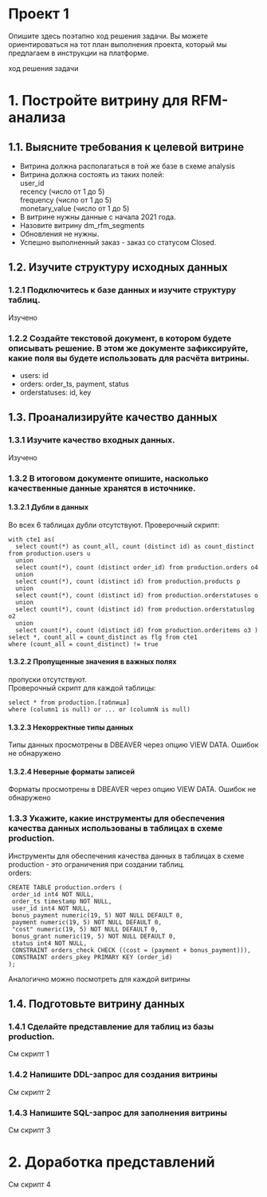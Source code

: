 # Проект 1
Опишите здесь поэтапно ход решения задачи. Вы можете ориентироваться на тот план выполнения проекта, который мы предлагаем в инструкции на платформе.

ход решения задачи
# 1. Постройте витрину для RFM-анализа
## 1.1. Выясните требования к целевой витрине
- Витрина должна располагаться в той же базе в схеме analysis
- Витрина должна состоять из таких полей:  
    user_id  
    recency (число от 1 до 5)  
    frequency (число от 1 до 5)  
    monetary_value (число от 1 до 5)  
- В витрине нужны данные с начала 2021 года.
- Назовите витрину dm_rfm_segments
- Обновления не нужны.
- Успешно выполненный заказ - заказ со статусом Closed.
## 1.2. Изучите структуру исходных данных
### 1.2.1 Подключитесь к базе данных и изучите структуру таблиц.
Изучено
### 1.2.2 Создайте текстовой документ, в котором будете описывать решение. В этом же документе зафиксируйте, какие поля вы будете использовать для расчёта витрины.
- users: id
- orders: order_ts, payment, status
- orderstatuses: id, key
## 1.3. Проанализируйте качество данных
### 1.3.1 Изучите качество входных данных.
Изучено
### 1.3.2 В итоговом документе опишите, насколько качественные данные хранятся в источнике.
#### 1.3.2.1 Дубли в данных
Во всех 6 таблицах дубли отсутствуют. Проверочный скрипт:  
```
with cte1 as(
  select count(*) as count_all, count (distinct id) as count_distinct from production.users u 
  union
  select count(*), count (distinct order_id) from production.orders o4 
  union
  select count(*), count (distinct id) from production.products p 
  union
  select count(*), count (distinct id) from production.orderstatuses o 
  union
  select count(*), count (distinct id) from production.orderstatuslog o2 
  union
  select count(*), count (distinct id) from production.orderitems o3 )
select *, count_all = count_distinct as flg from cte1
where (count_all = count_distinct) != true 
```
#### 1.3.2.2 Пропущенные значения в важных полях
пропуски отсутствуют.  
Проверочный скрипт для каждой таблицы:
```
select * from production.[таблица] 
where (column1 is null) or ... or (columnN is null) 
```
#### 1.3.2.3 Некорректные типы данных
Типы данных просмотрены в DBEAVER через опцию VIEW DATA. Ошибок не обнаружено
#### 1.3.2.4 Неверные форматы записей
Форматы просмотрены в DBEAVER через опцию VIEW DATA. Ошибок не обнаружено

### 1.3.3 Укажите, какие инструменты для обеспечения качества данных использованы в таблицах в схеме production.
Инструменты для обеспечения качества данных в таблицах в схеме production  - это ограничения при создании таблиц.  
orders:
```
CREATE TABLE production.orders (
 order_id int4 NOT NULL,
 order_ts timestamp NOT NULL,
 user_id int4 NOT NULL,
 bonus_payment numeric(19, 5) NOT NULL DEFAULT 0,
 payment numeric(19, 5) NOT NULL DEFAULT 0,
 "cost" numeric(19, 5) NOT NULL DEFAULT 0,
 bonus_grant numeric(19, 5) NOT NULL DEFAULT 0,
 status int4 NOT NULL,
 CONSTRAINT orders_check CHECK ((cost = (payment + bonus_payment))),
 CONSTRAINT orders_pkey PRIMARY KEY (order_id)
);
```
Аналогично можно посмотреть для каждой витрины
## 1.4. Подготовьте витрину данных
### 1.4.1 Сделайте представление для таблиц из базы production.
См скрипт 1
### 1.4.2 Напишите DDL-запрос для создания витрины
См скрипт 2
### 1.4.3 Напишите SQL-запрос для заполнения витрины
См скрипт 3
# 2. Доработка представлений
См скрипт 4
